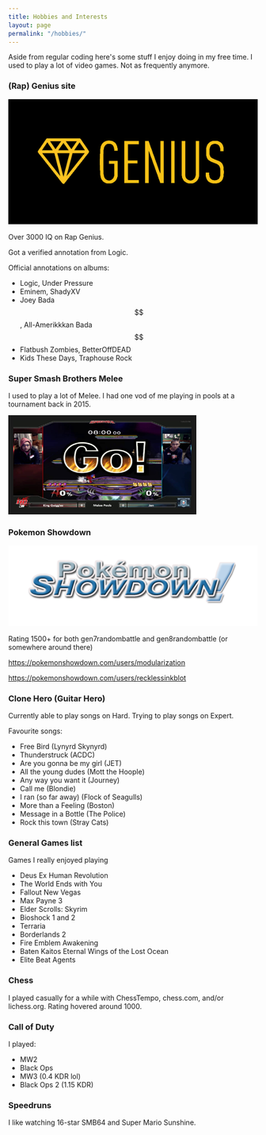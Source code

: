 ```yaml
---
title: Hobbies and Interests
layout: page
permalink: "/hobbies/"
---
```


Aside from regular coding here's some stuff I enjoy doing in my free time. I used to play a lot of video games. Not as frequently anymore.

### (Rap) Genius site

<img src="/hobbies/pictures/genius.png"/>

Over 3000 IQ on Rap Genius.

Got a verified annotation from Logic.

Official annotations on albums:
- Logic, Under Pressure
- Eminem, ShadyXV
- Joey Bada$$\$\$$$, All-Amerikkkan Bada$$\$\$$$
- Flatbush Zombies, BetterOffDEAD
- Kids These Days, Traphouse Rock

### Super Smash Brothers Melee

I used to play a lot of Melee. I had one vod of me playing in pools at a tournament back in 2015.

<a href="https://www.youtube.com/watch?v=vXZtGcuJQY0"><img src="maxresdefault.jpg"
alt="" width="360" height="180" border="10"/></a>

### Pokemon Showdown

<img src="/hobbies/pictures/showdown.png"/>

Rating 1500+ for both gen7randombattle and gen8randombattle (or somewhere around there)

https://pokemonshowdown.com/users/modularization

https://pokemonshowdown.com/users/recklessinkblot

### Clone Hero (Guitar Hero)

Currently able to play songs on Hard. Trying to play songs on Expert.

Favourite songs:
- Free Bird (Lynyrd Skynyrd)
- Thunderstruck (ACDC)
- Are you gonna be my girl (JET)
- All the young dudes (Mott the Hoople)
- Any way you want it (Journey)
- Call me (Blondie)
- I ran (so far away) (Flock of Seagulls)
- More than a Feeling (Boston)
- Message in a Bottle (The Police)
- Rock this town (Stray Cats)

### General Games list

Games I really enjoyed playing

- Deus Ex Human Revolution
- The World Ends with You
- Fallout New Vegas
- Max Payne 3
- Elder Scrolls: Skyrim
- Bioshock 1 and 2
- Terraria
- Borderlands 2
- Fire Emblem Awakening
- Baten Kaitos Eternal Wings of the Lost Ocean
- Elite Beat Agents

### Chess

I played casually for a while with ChessTempo, chess.com, and/or lichess.org. Rating hovered around 1000.

### Call of Duty

I played:
- MW2
- Black Ops
- MW3 (0.4 KDR lol)
- Black Ops 2 (1.15 KDR)

### Speedruns

I like watching 16-star SMB64 and Super Mario Sunshine.
